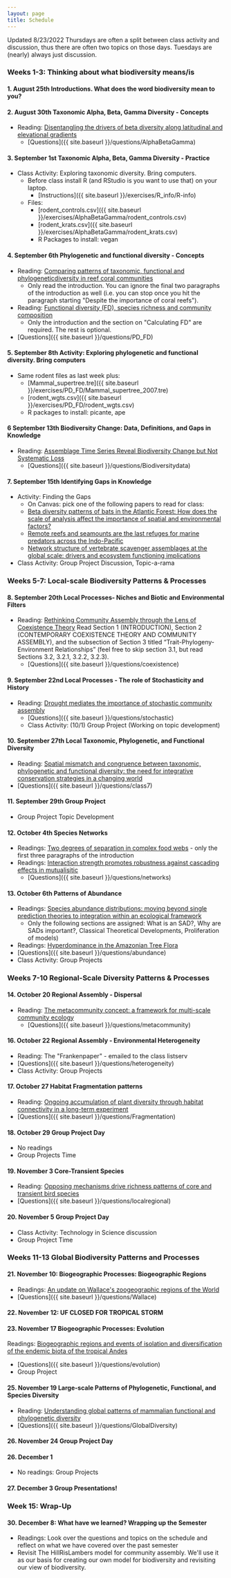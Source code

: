 ```yaml
---
layout: page
title: Schedule
---
```

Updated 8/23/2022
Thursdays are often a split between class activity and discussion, thus there are often two topics on those days. Tuesdays are (nearly) always just discussion. 

### Weeks 1-3: Thinking about what biodiversity means/is

#### 1. August 25th Introductions. What does the word biodiversity mean to you?

#### 2. August 30th Taxonomic Alpha, Beta, Gamma Diversity - Concepts
* Reading: [Disentangling the drivers of beta diversity along latitudinal and elevational gradients](https://doi.org/10.1126/science.1208584 )
    * [Questions]({{ site.baseurl }}/questions/AlphaBetaGamma)
   
#### 3. September 1st Taxonomic Alpha, Beta, Gamma Diversity - Practice
* Class Activity: Exploring taxonomic diversity. Bring computers.
    * Before class install R (and RStudio is you want to use that) on your laptop.
        * [Instructions]({{ site.baseurl }}/exercises/R_info/R-info)
	* Files:
	    * [rodent_controls.csv]({{ site.baseurl }}/exercises/AlphaBetaGamma/rodent_controls.csv)
	    * [rodent_krats.csv]({{ site.baseurl }}/exercises/AlphaBetaGamma/rodent_krats.csv)
        * R Packages to install: vegan  

#### 4. September 6th Phylogenetic and functional diversity - Concepts
* Reading: [Comparing patterns of taxonomic, functional and phylogeneticdiversity in reef coral communities](https://doi.org/10.1007/s00338-018-1698-6)
    * Only read the introduction. You can ignore the final two paragraphs of the introduction as well (i.e. you can stop once you hit the paragraph starting "Despite the importance of coral reefs"). 
* Reading: [Functional diversity (FD), species richness and community composition](https://doi.org/10.1046/j.1461-0248.2002.00339.x)
    * Only the introduction and the section on "Calculating FD" are required. The rest is optional.
* [Questions]({{ site.baseurl }}/questions/PD_FD)

#### 5. September 8th Activity: Exploring phylogenetic and functional diversity. Bring computers
* Same rodent files as last week plus:
    * [Mammal_supertree.tre]({{ site.baseurl }}/exercises/PD_FD/Mammal_supertree_2007.tre)
    * [rodent_wgts.csv]({{ site.baseurl }}/exercises/PD_FD/rodent_wgts.csv)
    * R packages to install: picante, ape 
    
#### 6 September 13th Biodiversity Change: Data, Definitions, and Gaps in Knowledge
* Reading: [Assemblage Time Series Reveal Biodiversity Change but Not Systematic Loss](https://doi.org/10.1126/science.1248484)
    * [Questions]({{ site.baseurl }}/questions/Biodiversitydata)

#### 7. September 15th Identifying Gaps in Knowledge 
* Activity: Finding the Gaps
    * On Canvas: pick one of the following papers to read for class:
    * 	[Beta diversity patterns of bats in the Atlantic Forest: How does the scale of analysis affect the importance of spatial and environmental factors?]( https://doi.org/10.1111/jbi.13928)
    * 	[Remote reefs and seamounts are the last refuges for marine predators across the Indo-Pacific](https://doi.org/10.1371/journal.pbio.3000366)
    * 	[Network structure of vertebrate scavenger assemblages at the global scale: drivers and ecosystem functioning implications](https://doi.org/10.1111/ecog.05083)
* Class Activity: Group Project Discussion, Topic-a-rama

### Weeks 5-7: Local-scale Biodiversity Patterns & Processes
    
#### 8. September 20th Local Processes- Niches and Biotic and Environmental Filters
* Reading: [Rethinking Community Assembly through the Lens of Coexistence Theory](https://doi.org/10.1146/annurev-ecolsys-110411-160411)
Read Section 1 (INTRODUCTION), Section 2 (CONTEMPORARY COEXISTENCE THEORY AND COMMUNITY ASSEMBLY), and the subsection of Section 3 titled “Trait-Phylogeny-Environment Relationships” (feel free to skip section 3.1, but read Sections 3.2, 3.2.1, 3.2.2, 3.2.3).
    * [Questions]({{ site.baseurl }}/questions/coexistence) 

#### 9. September 22nd Local Processes - The role of Stochasticity and History
* Reading: [Drought mediates the importance of stochastic community assembly](https://doi.org/10.1073/pnas.0704350104 )
    * [Questions]({{ site.baseurl }}/questions/stochastic) 
    * Class Activity: (10/1) Group Project (Working on topic development)

#### 10. September 27th Local Taxonomic, Phylogenetic, and Functional Diversity
* Reading: [Spatial mismatch and congruence between taxonomic, phylogenetic and functional diversity: the need for integrative conservation strategies in a changing world](https://doi.org/10.1111/j.1461-0248.2010.01493.x)
* [Questions]({{ site.baseurl }}/questions/class7) 

#### 11. September 29th Group Project
* Group Project Topic Development

#### 12. October 4th Species Networks
* Readings: [Two degrees of separation in complex food webs](https://doi.org/10.1073/pnas.192448799) - only the first three paragraphs of the introduction
* Readings: [Interaction strength promotes robustness against cascading effects in mutualisitic](https://doi.org/10.1038/s41598-018-35803-8)
    * [Questions]({{ site.baseurl }}/questions/networks) 

#### 13. October 6th Patterns of Abundance
 * Readings: [Species abundance distributions: moving beyond single prediction theories to integration within an ecological framework](https://doi.org/10.1111/j.1461-0248.2007.01094.x)
 	* Only the following sections are assigned: What is an SAD?, Why are SADs important?, Classical Theoretical Developments, Proliferation of models)
 * Readings: [Hyperdominance in the Amazonian Tree Flora](http://science.sciencemag.org/content/342/6156/1243092)
 * [Questions]({{ site.baseurl }}/questions/abundance) 
 * Class Activity: Group Projects
 
### Weeks 7-10 Regional-Scale Diversity Patterns & Processes

#### 14. October 20 Regional Assembly - Dispersal
* Reading: [The metacommunity concept: a framework for multi-scale community ecology](https://doi.org/10.1111/j.1461-0248.2004.00608.x)
    * [Questions]({{ site.baseurl }}/questions/metacommunity)   

 #### 16. October 22 Regional Assembly - Environmental Heterogeneity
* Reading: The "Frankenpaper" - emailed to the class listserv
* [Questions]({{ site.baseurl }}/questions/heterogeneity) 
* Class Activity: Group Projects

#### 17. October 27 Habitat Fragmentation patterns
* Reading: [Ongoing accumulation of plant diversity through habitat connectivity in a long-term experiment](https://doi.org/10.1126/science.aax8992)
* [Questions]({{ site.baseurl }}/questions/Fragmentation)

#### 18. October 29 Group Project Day
* No readings
* Group Projects Time

#### 19. November 3 Core-Transient Species
* Reading: [Opposing mechanisms drive richness patterns of core and transient bird species](https://www.jstor.org/stable/10.1086/669903)
* [Questions]({{ site.baseurl }}/questions/localregional)

#### 20. November 5 Group Project Day
* Class Activity: Technology in Science discussion
* Group Project Time

### Weeks 11-13 Global Biodiversity Patterns and Processes

#### 21. November 10: Biogeographic Processes: Biogeographic Regions
* Readings: [An update on Wallace's zoogeographic regions of the World](https://doi.org/10.1126/science.1228282)
* [Questions]({{ site.baseurl }}/questions/Wallace)

#### 22. November 12: UF CLOSED FOR TROPICAL STORM

#### 23. November 17 Biogeographic Processes: Evolution
Readings: [Biogeographic regions and events of isolation and diversification of the endemic biota of the tropical Andes](https://doi.org/10.1073/pnas.1803908115)
* [Questions]({{ site.baseurl }}/questions/evolution)
* Group Project

#### 25. November 19 Large-scale Patterns of Phylogenetic, Functional, and Species Diversity 
* Reading: [Understanding global patterns of mammalian functional and phylogenetic diversity](https://doi.org/10.1098/rstb.2011.0024)
* [Questions]({{ site.baseurl }}/questions/GlobalDiversity)

#### 26. November 24 Group Project Day

#### 26. December 1
* No readings: Group Projects

#### 27. December 3 Group Presentations!

### Week 15: Wrap-Up

#### 30. December 8: What have we learned? Wrapping up the Semester
* Readings: Look over the questions and topics on the schedule and reflect on what we have covered over the past semester
* Revisit The HillRisLambers model for community assembly. We'll use it as our basis for creating our own model for biodiversity and revisiting our view of biodiversity.
			


